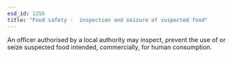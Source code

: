 ```yaml
---
esd_id: 1256
title: "Food safety -  inspection and seizure of suspected food"
---
```


An officer authorised by a local authority may inspect, prevent the use of or seize suspected food intended, commercially, for human consumption.

